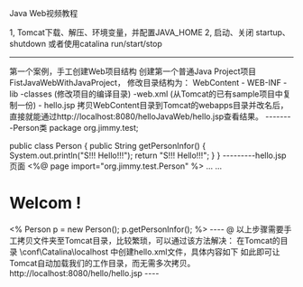 Java Web视频教程

1, Tomcat下载、解压、环境变量，并配置JAVA_HOME
2, 启动、关闭  startup、shutdown
 	 或者使用catalina run/start/stop
 
--- 
 第一个案例，手工创建Web项目结构
 创建第一个普通Java Project项目FistJavaWebWithJavaProject， 修改目录结构为：
 WebContent
 	-	WEB-INF
 		-lib
 		-classes (修改项目的编译目录)
 		-web.xml (从Tomcat的已有sample项目中复制一份)
 	- hello.jsp
 拷贝WebContent目录到Tomcat的webapps目录并改名后，直接就能通过http://localhost:8080/helloJavaWeb/hello.jsp查看结果。
 --------Person类
 package org.jimmy.test;

public class Person {
	public String getPersonInfor() {
		System.out.println("S!!! Hello!!!");
		return "S!!! Hello!!!";
	}
}
---------hello.jsp页面
<%@ page import="org.jimmy.test.Person" %>
... ... 
<h1>Welcom !</h1>
<% Person p = new Person();
	p.getPersonInfor(); %>
---- 
@	以上步骤需要手工拷贝文件夹至Tomcat目录，比较繁琐，可以通过该方法解决：
	在Tomcat的目录 \conf\Catalina\localhost 中创建hello.xml文件，具体内容如下
	<Context path="/hello" docBase="E:\\workspace\\FistJavaWebWithJavaProject\\WebContent" reloadable="true"/>
	如此即可让Tomcat自动加载我们的工作目录，而无需多次拷贝。  http://localhost:8080/hello/hello.jsp
---- 



